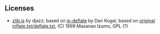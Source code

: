 

## Licenses

* [zlib.js](http://pastebin.com/igGLS2Sq) by djazz; 
based on [js-deflate](https://github.com/dankogai/js-deflate) by Dan Kogai;
based on [original inflate.txt/deflate.txt](http://www.onicos.com/staff/iz/amuse/javascript/expert), (C) 1999 Masanao Izumo, GPL (?)
